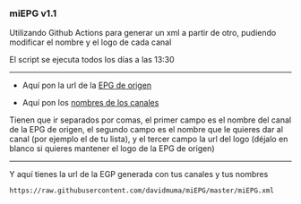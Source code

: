### miEPG   v1.1

Utilizando Github Actions para generar un xml a partir de otro, pudiendo modificar el nombre y el logo de cada canal

El script se ejecuta todos los días a las 13:30

***
- Aquí pon la url de la [EPG de origen](https://github.com/davidmuma/miEPG/blob/main/epgs.txt)

- Aquí pon los [nombres de los canales](https://github.com/davidmuma/miEPG/blob/main/canales.txt)

Tienen que ir separados por comas, el primer campo es el nombre del canal de la EPG de origen, el segundo campo es el nombre que le quieres dar al canal (por ejemplo el de tu lista), y el tercer campo la url del logo (déjalo en blanco si quieres mantener el logo de la EPG de origen)
***
Y aquí tienes la url de la EGP generada con tus canales y tus nombres
```
https://raw.githubusercontent.com/davidmuma/miEPG/master/miEPG.xml
```
